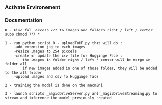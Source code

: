 ### Activate Environement ###


### Documentation ###

    0 - Give full access 777 to images and folders right / left / center
    subo chmod 777 *

    1 - run python script 0 - uploadToHF.py that will do :
        -add extension jpg to each images
        -resize images to 254 pixcels
        -create or update the csv file for Hugginge Face : 
            the images in folder right / left / center will be merge in folder all
            if new images added in one of those folder, they will be added to the all folder
        -upload images and csv to Hugginge face

    2 - training the model is done on the macmini

    3 - launch scripts _magicDriveServer.py and _magicDriveStreaming.py to stream and inference the model previously created
